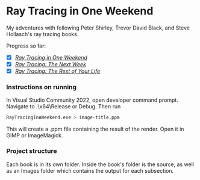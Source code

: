 # Ray Tracing in One Weekend
My adventures with following Peter Shirley, Trevor David Black, and Steve Hollasch's ray tracing books. 

Progress so far:
- [x] [_Ray Tracing in One Weekend_](https://raytracing.github.io/books/RayTracingInOneWeekend.html)
- [x] [_Ray Tracing: The Next Week_](https://raytracing.github.io/books/RayTracingTheNextWeek.html)
- [x] [_Ray Tracing: The Rest of Your Life_](https://raytracing.github.io/books/RayTracingTheRestOfYourLife.html)

### Instructions on running
In Visual Studio Community 2022, open developer command prompt. Navigate to .\x64\Release or Debug. Then run
```bash
RayTracingInAWeekend.exe > image-title.ppm
```
This will create a .ppm file containing the result of the render. Open it in GIMP or ImageMagick.

### Project structure
Each book is in its own folder. Inside the book's folder is the source, as well as an Images folder which contains the output for each subsection.